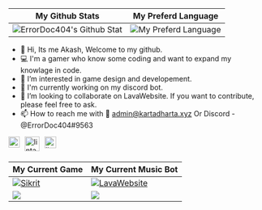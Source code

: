 |My Github Stats|My Preferd Language|
|---|---|
|![ErrorDoc404's Github Stat](https://github-readme-stats.vercel.app/api?username=ErrorDOc404&show_icons=true&hide_border=true&theme=vue&show=reviews,discussions_started,discussions_answered)|![My Preferd Language](https://github-readme-stats.vercel.app/api/top-langs/?username=ErrorDoc404&layout=compact&hide_border=true&theme=vue)| 

- 👋 Hi, Its me Akash, Welcome to my github.
- ‍💻 I'm a gamer who know some coding and want to expand my knowlage in code.
- 👀 I’m interested in game design and developement.
- 🌱 I'm currently working on my discord bot.
- 💞️ I’m looking to collaborate on LavaWebsite. If you want to contribute, please feel free to ask.
- 📫 How to reach me with 📧 admin@kartadharta.xyz Or Discord - @ErrorDoc404#9563

<a href="mailto: admin@kartadharta.xyz">
  <img align="left" style="margin-right:10px" alt="lintang ymail" width="22px" src="https://music.kartadharta.xyz/logo.png" />
</a>

<a href="https://www.youtube.com/@ErrorDoc404">
  <img style="margin-right:10px" align="left" alt="lintang youtube" width="29px" src="https://www.pinclipart.com/picdir/big/55-557137_a-quiet-drifter-takes-a-janitorial-job-at.png" />
</a>

<a href="https://github.com/ErrorDoc404">
  <img style="margin-right:10px" align="left" alt="lintang github" width="23px" src="https://cdn-icons-png.flaticon.com/512/25/25231.png" />
</a>
</br>
</br>


| My Current Game |  My Current Music Bot|
| --- | --- |
|[![Sikrit](https://github-readme-stats.vercel.app/api/pin/?username=ErrorDoc404&repo=Sikrit)](https://github.com/ErrorDoc404/Sikrit)|[![LavaWebsite](https://github-readme-stats.vercel.app/api/pin/?username=ErrorDoc404&repo=LavaWebsite)](https://github.com/ErrorDoc404/LavaWebsite)|
| <a href="https://github.com/ErrorDoc404/Sikrit/graphs/contributors"><img src="https://contributors-img.web.app/image?repo=ErrorDoc404/Sikrit" /></a> | <a href="https://github.com/ErrorDoc404/LavaWebsite/graphs/contributors"><img src="https://contributors-img.web.app/image?repo=ErrorDoc404/LavaWebsite" /></a>|